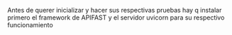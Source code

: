 Antes de querer inicializar y hacer sus respectivas pruebas hay q instalar primero el framework de APIFAST y el servidor uvicorn para su respectivo funcionamiento
